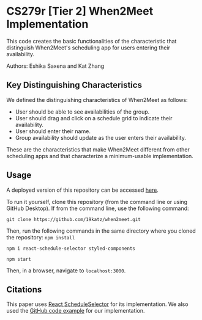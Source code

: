 # CS279r [Tier 2] When2Meet Implementation

This code creates the basic functionalities of the characteristic that distinguish When2Meet's scheduling app for users entering their availability.

Authors: Eshika Saxena and Kat Zhang

## Key Distinguishing Characteristics

We defined the distinguishing characteristics of When2Meet as follows:

* User should be able to see availabilities of the group.
* User should drag and click on a schedule grid to indicate their availability.
* User should enter their name.
* Group availability should update as the user enters their availability.

These are the characteristics that make When2Meet different from other scheduling apps and that characterize a minimum-usable implementation.

## Usage

A deployed version of this repository can be accessed [here](https://when2meet-clone-279.herokuapp.com/).

To run it yourself, clone this repository (from the command line or using GitHub Desktop). If from the command line, use the following command:

`git clone https://github.com/19katz/when2meet.git`

Then, run the following commands in the same directory where you cloned the repository:
`npm install` 

`npm i react-schedule-selector styled-components` 

`npm start` 

Then, in a browser, navigate to `localhost:3000`.

## Citations

This paper uses [React ScheduleSelector](https://www.npmjs.com/package/react-schedule-selector) for its implementation. We also used the [GitHub code example](https://github.com/bibekg/react-schedule-selector) for our implementation.
